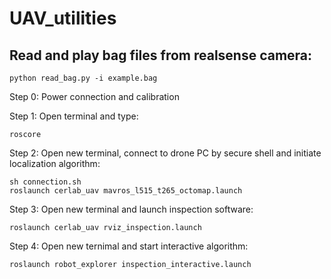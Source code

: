 # UAV_utilities
## Read and play bag files from realsense camera:
```
python read_bag.py -i example.bag
```

Step 0: Power connection and calibration

Step 1: Open terminal and type:
```
roscore
```
Step 2: Open new terminal, connect to drone PC by secure shell and initiate localization algorithm:
```
sh connection.sh
roslaunch cerlab_uav mavros_l515_t265_octomap.launch
```
Step 3: Open new terminal and launch inspection software:
```
roslaunch cerlab_uav rviz_inspection.launch
```
Step 4: Open new ternimal and start interactive algorithm:
```
roslaunch robot_explorer inspection_interactive.launch
```
